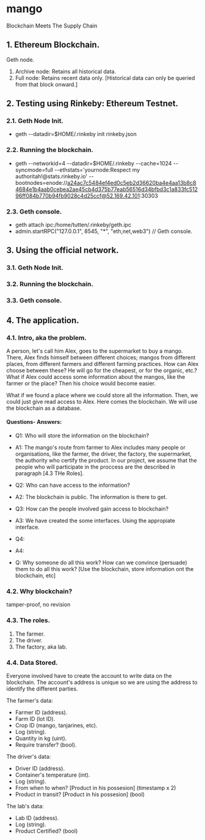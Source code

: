 # mango
Blockchain Meets The Supply Chain

## 1. Ethereum Blockchain.

Geth node.
1. Archive node: Retains all historical data.
2. Full node: Retains recent data only. [Historical data can only be queried from that block onward.]

## 2. Testing using Rinkeby: Ethereum Testnet.

### 2.1. Geth Node Init.

- geth --datadir=$HOME/.rinkeby init rinkeby.json

### 2.2. Running the blockchain.

- geth --networkid=4 --datadir=$HOME/.rinkeby --cache=1024 --syncmode=full --ethstats='yournode:Respect my authoritah!@stats.rinkeby.io' --bootnodes=enode://a24ac7c5484ef4ed0c5eb2d36620ba4e4aa13b8c84684e1b4aab0cebea2ae45cb4d375b77eab56516d34bfbd3c1a833fc51296ff084b770b94fb9028c4d25ccf@52.169.42.101:30303

### 2.3. Geth console.
- geth attach ipc:/home/tutten/.rinkeby/geth.ipc
- admin.startRPC("127.0.0.1", 8545, "*", "eth,net,web3")  // Geth console.

## 3. Using the official network.

### 3.1. Geth Node Init.
### 3.2. Running the blockchain.
### 3.3. Geth console.

## 4. The application.

### 4.1. Intro, aka the problem.

A person, let's call him Alex, goes to the supermarket to buy a mango. There, Alex finds himself between different choices; mangos from different places, from different farmers and different farming practices. How can Alex choose between these? He will go for the cheapest, or for the organic, etc.? What if Alex could access some information about the mangos, like the farmer or the place? Then his choice would become easier.

What if we found a place where we could store all the information. Then, we could just give read access to Alex.
Here comes the blockchain. We will use the blockchain as a database.

#### Questions- Answers:

- Q1: Who will store the information on the blockchain? 
- A1: The mango's route from farmer to Alex includes many people or organisations, like the farmer, the driver, the factory, the supermarket, the authority who certify the product. In our project, we assume that the people who will participate in the proccess are the described in paragraph [4.3 THe Roles].

- Q2: Who can have access to the information?
- A2: The blockchain is public. The information is there to get. 

- Q3: How can the people involved gain access to blockchain?
- A3: We have created the some interfaces. Using the appropiate interface.

- Q4:
- A4: 

- Q: Why someone do all this work? How can we convince (persuade) them to do all this work? [Use the blockchain, store information ont the blockchain, etc]

### 4.2. Why blockchain?

tamper-proof, no revision

### 4.3. The roles.

1. The farmer.
2. The driver.
3. The factory, aka lab.

### 4.4. Data Stored.

Everyone involved have to create the account to write data on the blockchain. The account's address is unique so we are using the address to identify the different parties.

The farmer's data:
- Farmer ID (address).
- Farm ID (lot ID).
- Crop ID (mango, tanjarines, etc).
- Log (string).
- Quantity in kg (uint).
- Require transfer? (bool).

The driver's data:
- Driver ID (address).
- Container's temperature (int).
- Log (string).
- From when to when? [Product in his possesion] (timestamp x 2)
- Product in transit? [Product in his possesion] (bool)

The lab's data:
- Lab ID (address).
- Log (string).
- Product Certified? (bool)


